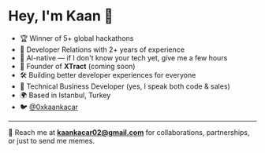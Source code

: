 # Hey, I'm Kaan 👋

- 🏆 Winner of 5+ global hackathons  
- 📣 Developer Relations with 2+ years of experience  
- 🤖 AI-native — if I don't know your tech yet, give me a few hours  
- 🚀 Founder of **XTract** (coming soon)  
- 🛠️ Building better developer experiences for everyone  
- 🧭 Technical Business Developer (yes, I speak both code & sales)  
- 🌍 Based in Istanbul, Turkey  
- 🐦 [@0xkaankacar](https://x.com/0xkaankacar)  

---

💌 Reach me at **[kaankacar02@gmail.com](mailto:kaankacar02@gmail.com)** for collaborations, partnerships, or just to send me memes.  
